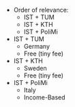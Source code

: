 - Order of relevance:
	- IST + TUM
	- IST + KTH
	- IST + PoliMi
- IST + TUM
	- Germany
	- Free (tiny fee)
- IST + KTH
	- Sweden
	- Free (tiny fee)
- IST + PoliMi
	- Italy
	- Income-Based